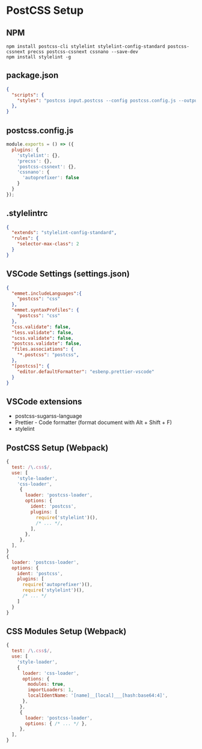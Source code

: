 # PostCSS Setup
## NPM
```
npm install postcss-cli stylelint stylelint-config-standard postcss-cssnext precss postcss-cssnext cssnano --save-dev
npm install stylelint -g
```
## package.json
```json
{
  "scripts": {
    "styles": "postcss input.postcss --config postcss.config.js --output output.min.css --watch"
  },
}
```
## postcss.config.js
```js
module.exports = () => ({
  plugins: {
    'stylelint': {},
    'precss': {},
    'postcss-cssnext': {},
    'cssnano': {
      'autoprefixer': false
    }
  }
});
```
## .stylelintrc
```json
{
  "extends": "stylelint-config-standard",
  "rules": {
    "selector-max-class": 2
  }
}
```
## VSCode Settings (settings.json)
```json
{
  "emmet.includeLanguages":{
    "postcss": "css"
  },
  "emmet.syntaxProfiles": {
    "postcss": "css"
  },
  "css.validate": false,
  "less.validate": false,
  "scss.validate": false,
  "postcss.validate": false,
  "files.associations": {
    "*.postcss": "postcss",
  },
  "[postcss]": {
    "editor.defaultFormatter": "esbenp.prettier-vscode"
  }
}
```

## VSCode extensions
* postcss-sugarss-language
* Prettier - Code formatter (format document with Alt + Shift + F)
* stylelint

## PostCSS Setup (Webpack)
```js
{
  test: /\.css$/,
  use: [
    'style-loader',
    'css-loader',
     {
       loader: 'postcss-loader',
       options: {
         ident: 'postcss',
         plugins: [
           require('stylelint')(),
           /* ... */,
         ],
       },
     },
  ],
}
{
  loader: 'postcss-loader',
  options: {
    ident: 'postcss',
    plugins: [
      require('autoprefixer')(),
      require('stylelint')(),
      /* ... */
    ]
  }
}
```

## CSS Modules Setup (Webpack)
```js
{
  test: /\.css$/,
  use: [
    'style-loader',
    {
      loader: 'css-loader',
      options: {
        modules: true,
        importLoaders: 1,
        localIdentName: '[name]__[local]___[hash:base64:4]',
      },
     },
     {
       loader: 'postcss-loader',
       options: { /* ... */ },
     },
  ],
}
```
